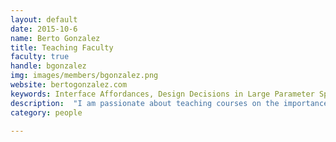 ```yaml
---
layout: default
date: 2015-10-6
name: Berto Gonzalez
title: Teaching Faculty
faculty: true
handle: bgonzalez
img: images/members/bgonzalez.png
website: bertogonzalez.com
keywords: Interface Affordances, Design Decisions in Large Parameter Spaces, Tangible Interaction, Exploratory Satisficing
description:  "I am passionate about teaching courses on the importance and value of Human Computer Interaction, especially as our reliance on technology moves from recreational to critical. My research is in the areas of novel and embodied interaction techniques, supporting the creative work of artists and choreographers, and understanding how interaction techniques and interface design can impact end-user explorability, satisficing, and satisfaction."
category: people

---
```

